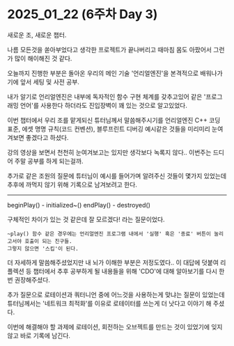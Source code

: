 # 2025_01_22 (6주차 Day 3)

새로운 조, 새로운 챕터. <br>

나름 모든것을 쏟아부었다고 생각한 프로젝트가 끝나버리고 때마침 몸도 아팠어서 그런가 많이 해이해진 것 같다. <br>

오늘까지 진행한 부분은 돌아온 우리의 메인 기술 '언리얼엔진'을 본격적으로 배워나가기에 앞서 세팅 및 사전 공부. <br>

내가 알기로 언리얼엔진은 내부에 독자적인 함수 구현 체계를 갖추고있어 같은 '프로그래밍 언어'를 사용한다 하더라도 진입장벽이 꽤 있는 것으로 알고있었다. <br>

이번 챕터에서 우리 조를 맡게되신 튜터님께서 말씀해주시기를 언리얼엔진 C++ 코딩 표준, 에셋 명명 규칙(코드 컨벤션), 블루프린트 디버깅 예시같은 것들을 미리미리 눈여겨보면 좋겠다고 하셨다. <br>

강의 영상을 보면서 천천히 눈여겨보고는 있지만 생각보다 녹록지 않다.. 이번주는 드디어 주말 공부를 하게 되는걸까. <br>

추가로 같은 조원의 질문에 튜터님이 예시를 들어가며 알려주신 것들이 몇가지 있었는데 추후에 까먹지 않기 위해 기록으로 남겨보려고 한다. <br>

---

beginPlay() - initialized~()
endPlay() - destroyed()

구체적인 차이가 있는 것 같은데 잘 모르겠다! 라는 질문이었다.

```
~play() 함수 같은 경우에는 언리얼엔진 프로그램 내에서 '실행' 혹은 '종료' 버튼이 눌리고서야 호출이 되는 친구들.
그렇지 않으면 '스킵'이 된다.
```

더 자세하게 말씀해주셨었지만 내 뇌가 이해한 부분은 저정도였다.. 이 대답에 덧붙여 리플렉션 등 챕터에서 추후 공부하게 될 내용들을 위해 'CDO'에 대해 알아보기를 다시 한 번 권장해주셨다. <br>

추가 질문으로 로테이션과 쿼터니언 중에 어느것을 사용하는게 맞냐는 질문이 있었는데 튜터님께서는 '네트워크 최적화'를 이유로 로테이터를 쓰는게 더 낫다고 이야기 해 주셨다. <br>

이번에 해결해야 할 과제에 로테이션, 회전하는 오브젝트를 만드는 것이 있었기에 잊지않고 바로 기록에 남긴다. <br>
